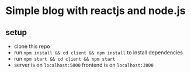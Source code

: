 # Simple blog with reactjs and node.js

## setup
- clone this repo
- run `npm install && cd client && npm install` to install dependencies
- run `npm start && cd client && npm start`
- server is on `localhost:5000` frontend is on `localhost:3000`